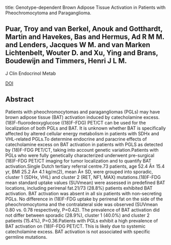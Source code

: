 title: Genotype-dependent Brown Adipose Tissue Activation in Patients with Pheochromocytoma and Paraganglioma.

## Puar, Troy and van Berkel, Anouk and Gotthardt, Martin and Havekes, Bas and Hermus, Ad R M M. and Lenders, Jacques W M. and van Marken Lichtenbelt, Wouter D. and Xu, Ying and Brans, Boudewijn and Timmers, Henri J L M.
J Clin Endocrinol Metab

<a href="https://doi.org/10.1210/jc.2015-3205">DOI</a>

## Abstract
Patients with pheochromocytomas and paragangliomas (PGLs) may have brown adipose tissue (BAT) activation induced by catecholamine excess. (18)F-fluorodeoxyglucose ((18)F-FDG) PET/CT can be used for the localization of both PGLs and BAT. It is unknown whether BAT is specifically affected by altered cellular energy metabolism in patients with SDHx and VHL-related PGLs.To determine endocrine and paracrine effects of catecholamine excess on BAT activation in patients with PGLS as detected by (18)F-FDG PET/CT, taking into account genetic variation.Patients with PGLs who were fully genetically characterized underwent pre-surgical (18)F-FDG PET/CT imaging for tumor localization and to quantify BAT activation.Single Dutch tertiary referral centre.73 patients, age 52.4 Â± 15.4 yr, BMI 25.2 Â± 4.1 kg/m(2), mean Â± SD, were grouped into sporadic, cluster 1 (SDHx, VHL) and cluster 2 (RET, NF1, MAX) mutations.(18)F-FDG mean standard uptake values (SUVmean) were assessed in predefined BAT locations, including perirenal fat.21/73 (28.8%) patients exhibited BAT activation. BAT activation was absent in all six patients with non-secreting PGLs. No difference in (18)F-FDG uptake by perirenal fat on the side of the pheochromocytoma and the contralateral side was observed (SUVmean 0.80 vs. 0.78 respectively, P=0.42). The prevalence of BAT activation did not differ between sporadic (28.9%), cluster 1 (40.0%) and cluster 2 patients (15.4%), P=0.36.Patients with PGLs exhibit a high prevalence of BAT activation on (18)F-FDG PET/CT. This is likely due to systemic catecholamine excess. BAT activation is not associated with specific germline mutations.

